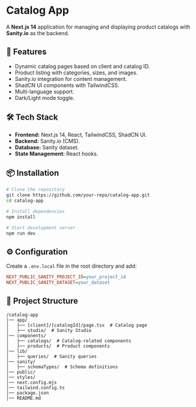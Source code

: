 # Catalog App

A **Next.js 14** application for managing and displaying product catalogs with **Sanity.io** as the backend.

## 🚀 Features
- Dynamic catalog pages based on client and catalog ID.
- Product listing with categories, sizes, and images.
- Sanity.io integration for content management.
- ShadCN UI components with TailwindCSS.
- Multi-language support.
- Dark/Light mode toggle.

## 🛠️ Tech Stack
- **Frontend:** Next.js 14, React, TailwindCSS, ShadCN UI.
- **Backend:** Sanity.io (CMS).
- **Database:** Sanity dataset.
- **State Management:** React hooks.

## 📦 Installation
```sh
# Clone the repository
git clone https://github.com/your-repo/catalog-app.git
cd catalog-app

# Install dependencies
npm install

# Start development server
npm run dev
```

## ⚙️ Configuration
Create a `.env.local` file in the root directory and add:
```ini
NEXT_PUBLIC_SANITY_PROJECT_ID=your_project_id
NEXT_PUBLIC_SANITY_DATASET=your_dataset
```

## 📁 Project Structure
```
/catalog-app
│── app/
│   ├── [client]/[catalogId]/page.tsx  # Catalog page
│   ├── studio/  # Sanity Studio
│── components/
│   ├── catalogs/  # Catalog-related components
│   ├── products/  # Product components
│── lib/
│   ├── queries/  # Sanity queries
│── sanity/
│   ├── schemaTypes/  # Schema definitions
│── public/
│── styles/
│── next.config.mjs
│── tailwind.config.ts
│── package.json
│── README.md
```
